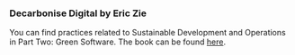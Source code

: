 ### Decarbonise Digital by Eric Zie

You can find practices related to Sustainable Development and Operations in Part Two: Green Software. The book can be found [here](https://learning.gocode.green/p/read-the-book-decarbonise-digital).
